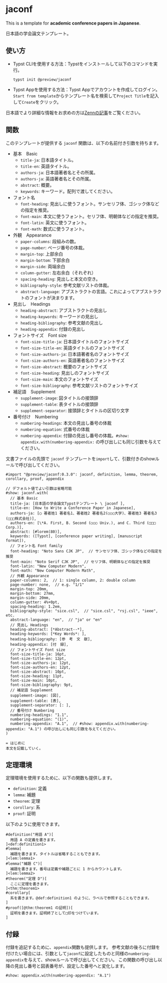# jaconf

This is a template for **academic conference papers in Japanese**.

日本語の学会論文テンプレート。

## 使い方

- Typst CLIを使用する方法：Typstをインストールして以下のコマンドを実行。

   ```
   typst init @preview/jaconf
   ```

- Typst Appを使用する方法：Typst Appでアカウントを作成してログイン。`Start from template`からテンプレート名を検索して`Project Title`を記入して`Create`をクリック。

日本語でより詳細な情報をお求めの方は[Zennの記事](https://zenn.dev/kimushun1101/articles/typst-template)をご覧ください。

## 関数

このテンプレートが提供する `jaconf` 関数は、以下の名前付き引数を持ちます。

- 基本　Basic
  - `title-ja`: 日本語タイトル。
  - `title-en`: 英語タイトル。
  - `authors-ja`: 日本語著者名とその所属。
  - `authors-ja`: 英語著者名とその所属。
  - `abstract`: 概要。
  - `keywords`: キーワード。配列で渡してください。
- フォント名
  - `font-heading`: 見出しに使うフォント。サンセリフ体、ゴシック体などの指定を推奨。
  - `font-main`: 本文に使うフォント。セリフ体、明朝体などの指定を推奨。
  - `font-latin`: 英文に使うフォント。
  - `font-math`: 数式に使うフォント。
- 外観　Appearance
  - `paper-columns`: 段組みの数。
  - `page-number`: ページ番号の体裁。
  - `margin-top`: 上部余白
  - `margin-bottom`: 下部余白
  - `margin-side`: 両端余白
  - `column-gutter`: 左右余白（それぞれ）
  - `spacing-heading`: 見出しと本文の空き。
  - `bibliography-style`: 参考文献リストの体裁。
  - `abstract-language`: アブストラクトの言語。これによってアブストラクトのフォントが決まります。
- 見出し　Headings
  - `heading-abstract`: アブストラクトの見出し
  - `heading-keywords`: キーワードの見出し
  - `heading-bibliography`: 参考文献の見出し
  - `heading-appendix`: 付録の見出し
- フォントサイズ　Font size
  - `font-size-title-ja`: 日本語タイトルのフォントサイズ
  - `font-size-title-en`: 英語タイトルのフォントサイズ
  - `font-size-authors-ja`: 日本語著者名のフォントサイズ
  - `font-size-authors-en`: 英語著者名のフォントサイズ
  - `font-size-abstract`: 概要のフォントサイズ
  - `font-size-heading`: 見出しのフォントサイズ
  - `font-size-main`: 本文のフォントサイズ
  - `font-size-bibliography`: 参考文献リストのフォントサイズ
- 補足語　Supplement
  - `supplement-image`: 図タイトルの接頭辞
  - `supplement-table`: 表タイトルの接頭辞
  - `supplement-separator`: 接頭辞とタイトルの区切り文字
- 番号付け　Numbering
  - `numbering-headings`: 本文の見出し番号の体裁
  - `numbering-equation`: 式番号の体裁
  - `numbering-appendix`: 付録の見出し番号の体裁。`#show: appendix.with(numbering-appendix:` の呼び出しにも同じ引数を与えてください。

文書ファイルの先頭で `jaconf` テンプレートを`import`して、引数付きのshowルールで呼び出してください。

```typ
#import "@preview/jaconf:0.3.0": jaconf, definition, lemma, theorem, corollary, proof, appendix

// デフォルト値でよい引数は省略可能
#show: jaconf.with(
  // 基本 Basic
  title-ja: [日本語の学会論文Typstテンプレート \ jaconf ],
  title-en: [How to Write a Conference Paper in Japanese],
  authors-ja: [◯ 著者姓1 著者名1、著者姓2 著者名2(○○○大学)、著者姓3 著者名3 (□□□株式会社)],
  authors-en: [\*A. First, B. Second (○○○ Univ.), and C. Third (□□□ Corp.)],
  abstract: [#lorem(80)],
  keywords: ([Typst], [conference paper writing], [manuscript format]),
  // フォント名 Font family
  font-heading: "Noto Sans CJK JP",  // サンセリフ体、ゴシック体などの指定を推奨
  font-main: "Noto Serif CJK JP",  // セリフ体、明朝体などの指定を推奨
  font-latin: "New Computer Modern",
  font-math: "New Computer Modern Math",
  // 外観 Appearance
  paper-columns: 2,  // 1: single column, 2: double column
  page-number: none,  // e.g. "1/1"
  margin-top: 20mm,
  margin-bottom: 27mm,
  margin-side: 20mm,
  column-gutter: 4%+0pt,
  spacing-heading: 1.2em,
  bibliography-style: "sice.csl",  // "sice.csl", "rsj.csl", "ieee", etc.
  abstract-language: "en",  // "ja" or "en"
  // 見出し Headings
  heading-abstract: [*Abstract--*],
  heading-keywords: [*Key Words*: ],
  heading-bibliography: [参　考　文　献],
  heading-appendix: [付　録],
  // フォントサイズ Font size
  font-size-title-ja: 16pt,
  font-size-title-en: 12pt,
  font-size-authors-ja: 12pt,
  font-size-authors-en: 12pt,
  font-size-abstract: 10pt,
  font-size-heading: 11pt,
  font-size-main: 10pt,
  font-size-bibliography: 9pt,
  // 補足語 Supplement
  supplement-image: [図],
  supplement-table: [表],
  supplement-separator: [: ],
  // 番号付け Numbering
  numbering-headings: "1.1",
  numbering-equation: "(1)",
  numbering-appendix: "A.1",  // #show: appendix.with(numbering-appendix: "A.1") の呼び出しにも同じ引数を与えてください。
)

= はじめに
本文を記載していく。
```

## 定理環境

定理環境を使用するために、以下の関数も提供します。

- `definition`: 定義
- `lemma`: 補題
- `theorem`: 定理
- `corollary`: 系
- `proof`: 証明

以下のように使用できます。

```typ
#definition("用語 A")[
  用語 A の定義を書きます。
]<def:definition1>
#lemma[
  補題を書きます。タイトルは省略することもできます。
]<lem:lemma1>
#lemma("補題 C")[
  補題を書きます。番号は定義や補題ごとに 1 からカウントします。
]<lem:lemma2>
#theorem("定理 D")[
  ここに定理を書きます。
]<thm:theorem1>
#corollary[
  系を書きます。@def:definition1 のように、ラベルで参照することもできます。
]
#proof([@thm:theorem1 の証明])[
  証明を書きます。証明終了として□印をつけています。
]
```

## 付録

付録を追記するために、`appendix`関数も提供します。
参考文献の後ろに付録を付けたい場合には、引数として`jaconf`に設定したものと同様の`numbering-appendix`を与えて、showルールで呼び出してください。
この関数の呼び出し以降の見出し番号と図表番号が、設定した番号へと変化します。

```typ
#show: appendix.with(numbering-appendix: "A.1")
```
